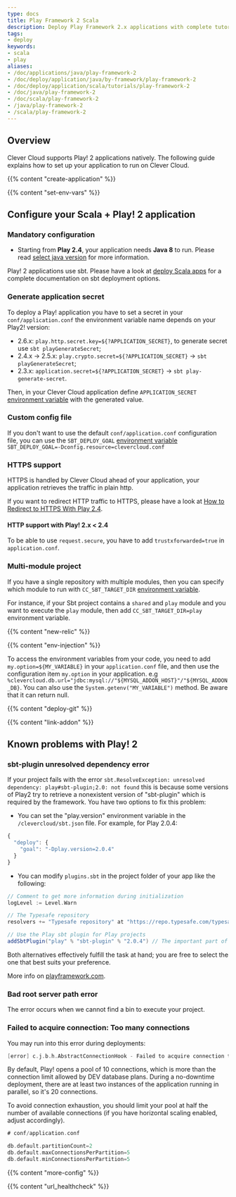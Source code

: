```yaml
---
type: docs
title: Play Framework 2 Scala
description: Deploy Play Framework 2.x applications with complete tutorial for modern Scala and Java web development on Clever Cloud platform
tags:
- deploy
keywords:
- scala
- play
aliases:
- /doc/applications/java/play-framework-2
- /doc/deploy/application/java/by-framework/play-framework-2
- /doc/deploy/application/scala/tutorials/play-framework-2
- /doc/java/play-framework-2
- /doc/scala/play-framework-2
- /java/play-framework-2
- /scala/play-framework-2
---
```


## Overview

Clever Cloud supports Play! 2 applications natively. The following guide explains how to set up your application to run on Clever Cloud.

{{% content "create-application" %}}

 {{% content "set-env-vars" %}}

## Configure your Scala + Play! 2 application

### Mandatory configuration

* Starting from **Play 2.4**, your application needs **Java 8** to run. Please read [select java version](/developers/doc/applications/java/java-war/#available-java-versions "Select Java version") for more information.

Play! 2 applications use sbt. Please have a look at [deploy Scala apps](/developers/doc/applications/scala) for a complete documentation on sbt deployment options.

### Generate application secret

To deploy a Play! application you have to set a secret in your `conf/application.conf`  the environment variable name depends on your Play2! version:

* 2.6.x: `play.http.secret.key=${?APPLICATION_SECRET}`, to generate secret use `sbt playGenerateSecret`;
* 2.4.x -> 2.5.x: `play.crypto.secret=${?APPLICATION_SECRET}` -> `sbt playGenerateSecret`;
* 2.3.x: `application.secret=${?APPLICATION_SECRET}` -> `sbt play-generate-secret`.

Then, in your Clever Cloud application define `APPLICATION_SECRET` [environment variable](#setting-up-environment-variables-on-clever-cloud) with the generated value.

### Custom config file

If you don't want to use the default `conf/application.conf` configuration file, you can use the `SBT_DEPLOY_GOAL` [environment variable](#setting-up-environment-variables-on-clever-cloud) `SBT_DEPLOY_GOAL=-Dconfig.resource=clevercloud.conf`

### HTTPS support

HTTPS is handled by Clever Cloud ahead of your application, your application retrieves the traffic in plain http.

If you want to redirect HTTP traffic to HTTPS, please have a look at [How to Redirect to HTTPS With Play
2.4](https://www.clever-cloud.com/blog/engineering/2015/12/01/redirect-to-https-in-play/).

#### HTTP support with Play! 2.x < 2.4

To be able to use `request.secure`, you have to add `trustxforwarded=true` in `application.conf`.

### Multi-module project

If you have a single repository with multiple modules, then you can specify which module to run with `CC_SBT_TARGET_DIR` [environment variable](#setting-up-environment-variables-on-clever-cloud).

For instance, if your Sbt project contains a `shared` and `play` module and you want to execute the `play` module, then add
`CC_SBT_TARGET_DIR=play` environment variable.

 {{% content "new-relic" %}}

 {{% content "env-injection" %}}

To access the environment variables from your code, you need to add `my.option=${MY_VARIABLE}` in your `application.conf` file, and then use the configuration item `my.option` in your application. e.g `%clevercloud.db.url="jdbc:mysql://"${MYSQL_ADDON_HOST}"/"${MYSQL_ADDON_DB}`.
You can also use the `System.getenv("MY_VARIABLE")` method. Be aware that it can return null.

 {{% content "deploy-git" %}}

 {{% content "link-addon" %}}

## Known problems with Play! 2

### sbt-plugin unresolved dependency error

If your project fails with the error `sbt.ResolveException: unresolved dependency: play#sbt-plugin;2.0: not found` this is because some versions of Play2 try to retrieve a nonexistent version of "sbt-plugin" which is required by the framework.
You have two options to fix this problem:

* You can set the "play.version" environment variable in the `/clevercloud/sbt.json` file. For example, for Play 2.0.4:

``` javascript
{
  "deploy": {
    "goal": "-Dplay.version=2.0.4"
  }
}
```

* You can modify `plugins.sbt` in the project folder of your app like the following:

``` scala
// Comment to get more information during initialization
logLevel := Level.Warn

// The Typesafe repository
resolvers += "Typesafe repository" at "https://repo.typesafe.com/typesafe/releases/"

// Use the Play sbt plugin for Play projects
addSbtPlugin("play" % "sbt-plugin" % "2.0.4") // The important part of the configuration
```

Both alternatives effectively fulfill the task at hand; you are free to select the one that best suits your preference.

More info on [playframework.com](https://www.playframework.com).

### Bad root server path error

The error occurs when we cannot find a bin to execute your project.

### Failed to acquire connection: Too many connections

You may run into this error during deployments:

``` scala
[error] c.j.b.h.AbstractConnectionHook - Failed to acquire connection to jdbc:<address> Sleeping for 1000ms and trying again. Attempts left: 10. Exception: null.Message:FATAL: too many connections for role "<user>"
```

By default, Play! opens a pool of 10 connections, which is more than the connection limit allowed by DEV database plans. During a no-downtime deployment, there are at least two instances of the application running in parallel, so it's 20 connections.

To avoid connection exhaustion, you should limit your pool at half the number of available connections (if you have horizontal scaling enabled, adjust accordingly).

``` scala
# conf/application.conf

db.default.partitionCount=2
db.default.maxConnectionsPerPartition=5
db.default.minConnectionsPerPartition=5
```

{{% content "more-config" %}}

{{% content "url_healthcheck" %}}
